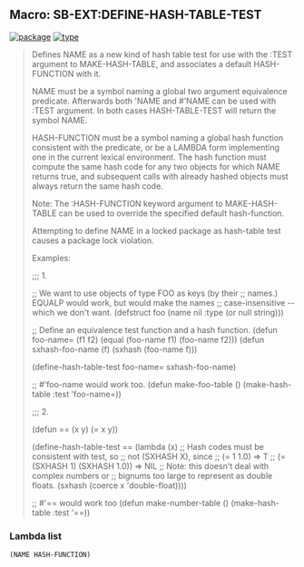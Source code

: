 ## Macro: SB-EXT:DEFINE-HASH-TABLE-TEST
[![package](https://img.shields.io/badge/Package-SB--EXT-5f9ea0.svg?style=social&colorA=999999)](../) [![type](https://img.shields.io/badge/Type-Macro-5f9ea0.svg?style=social&colorA=999999)](../#macro) 

> Defines NAME as a new kind of hash table test for use with the :TEST
> argument to MAKE-HASH-TABLE, and associates a default HASH-FUNCTION with it.
> 
> NAME must be a symbol naming a global two argument equivalence predicate.
> Afterwards both 'NAME and #'NAME can be used with :TEST argument. In both
> cases HASH-TABLE-TEST will return the symbol NAME.
> 
> HASH-FUNCTION must be a symbol naming a global hash function consistent with
> the predicate, or be a LAMBDA form implementing one in the current lexical
> environment. The hash function must compute the same hash code for any two
> objects for which NAME returns true, and subsequent calls with already hashed
> objects must always return the same hash code.
> 
> Note: The :HASH-FUNCTION keyword argument to MAKE-HASH-TABLE can be used to
> override the specified default hash-function.
> 
> Attempting to define NAME in a locked package as hash-table test causes a
> package lock violation.
> 
> Examples:
> 
> ;;; 1.
> 
> ;; We want to use objects of type FOO as keys (by their
> ;; names.) EQUALP would work, but would make the names
> ;; case-insensitive -- which we don't want.
> (defstruct foo (name nil :type (or null string)))
> 
> ;; Define an equivalence test function and a hash function.
> (defun foo-name= (f1 f2) (equal (foo-name f1) (foo-name f2)))
> (defun sxhash-foo-name (f) (sxhash (foo-name f)))
> 
> (define-hash-table-test foo-name= sxhash-foo-name)
> 
> ;; #'foo-name would work too.
> (defun make-foo-table () (make-hash-table :test 'foo-name=))
> 
> ;;; 2.
> 
> (defun == (x y) (= x y))
> 
> (define-hash-table-test ==
> (lambda (x)
> ;; Hash codes must be consistent with test, so
> ;; not (SXHASH X), since
> ;;   (= 1 1.0)                   => T
> ;;   (= (SXHASH 1) (SXHASH 1.0)) => NIL
> ;; Note: this doesn't deal with complex numbers or
> ;; bignums too large to represent as double floats.
> (sxhash (coerce x 'double-float))))
> 
> ;; #'== would work too
> (defun make-number-table () (make-hash-table :test '==))

### Lambda list
```
(NAME HASH-FUNCTION)
```
